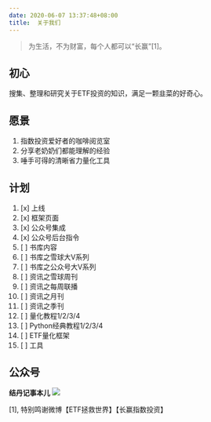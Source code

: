 ```yaml
---
date: 2020-06-07 13:37:48+08:00
title:  关于我们
---
```


>为生活，不为财富，每个人都可以“长赢”[1]。

## 初心

搜集、整理和研究关于ETF投资的知识，满足一颗韭菜的好奇心。

## 愿景

1. 指数投资爱好者的咖啡阅览室
1. 分享老奶奶们都能理解的经验
1. 唾手可得的清晰省力量化工具

## 计划

1. [x] 上线
1. [x] 框架页面
1. [x] 公众号集成
1. [x] 公众号后台指令
1. [ ] 书库内容
1. [ ] 书库之雪球大V系列
1. [ ] 书库之公众号大V系列
1. [ ] 资讯之雪球周刊
1. [ ] 资讯之每周联播
1. [ ] 资讯之月刊
1. [ ] 资讯之季刊
1. [ ] 量化教程1/2/3/4
1. [ ] Python经典教程1/2/3/4
1. [ ] ETF量化框架
1. [ ] 工具

## 公众号
**结丹记事本儿**
![](weixin.jpg)


[1], 特别鸣谢微博【ETF拯救世界】【长赢指数投资】
